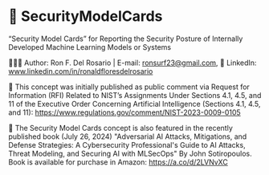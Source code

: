 # 🪪 SecurityModelCards
“Security Model Cards” for Reporting the Security Posture of Internally Developed Machine Learning Models or Systems

👨🏻‍💻 Author: Ron F. Del Rosario | E-mail: ronsurf23@gmail.com, 
📧 LinkedIn: www.linkedin.com/in/ronaldfloresdelrosario

🚀 This concept was initially published as public comment via Request for Information (RFI) Related to NIST’s Assignments Under
Sections 4.1, 4.5, and 11 of the Executive Order Concerning Artificial Intelligence (Sections 4.1, 4.5, and 11):
https://www.regulations.gov/comment/NIST-2023-0009-0105

📖 The Security Model Cards concept is also featured in the recently published book (July 26, 2024) "Adversarial AI Attacks, Mitigations, and Defense Strategies: A Cybersecurity Professional's Guide to AI Attacks, Threat Modeling, and Securing AI with MLSecOps" By John Sotiropoulos.  Book is available for purchase in Amazon: https://a.co/d/2LVNvXC
